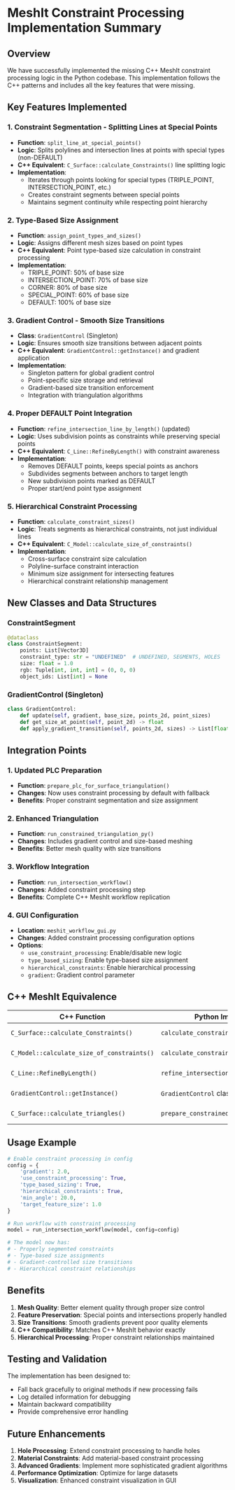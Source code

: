 # MeshIt Constraint Processing Implementation Summary

## Overview
We have successfully implemented the missing C++ MeshIt constraint processing logic in the Python codebase. This implementation follows the C++ patterns and includes all the key features that were missing.

## Key Features Implemented

### 1. Constraint Segmentation - Splitting Lines at Special Points
- **Function**: `split_line_at_special_points()`
- **Logic**: Splits polylines and intersection lines at points with special types (non-DEFAULT)
- **C++ Equivalent**: `C_Surface::calculate_Constraints()` line splitting logic
- **Implementation**: 
  - Iterates through points looking for special types (TRIPLE_POINT, INTERSECTION_POINT, etc.)
  - Creates constraint segments between special points
  - Maintains segment continuity while respecting point hierarchy

### 2. Type-Based Size Assignment
- **Function**: `assign_point_types_and_sizes()`
- **Logic**: Assigns different mesh sizes based on point types
- **C++ Equivalent**: Point type-based size calculation in constraint processing
- **Implementation**:
  - TRIPLE_POINT: 50% of base size
  - INTERSECTION_POINT: 70% of base size  
  - CORNER: 80% of base size
  - SPECIAL_POINT: 60% of base size
  - DEFAULT: 100% of base size

### 3. Gradient Control - Smooth Size Transitions
- **Class**: `GradientControl` (Singleton)
- **Logic**: Ensures smooth size transitions between adjacent points
- **C++ Equivalent**: `GradientControl::getInstance()` and gradient application
- **Implementation**:
  - Singleton pattern for global gradient control
  - Point-specific size storage and retrieval
  - Gradient-based size transition enforcement
  - Integration with triangulation algorithms

### 4. Proper DEFAULT Point Integration
- **Function**: `refine_intersection_line_by_length()` (updated)
- **Logic**: Uses subdivision points as constraints while preserving special points
- **C++ Equivalent**: `C_Line::RefineByLength()` with constraint awareness
- **Implementation**:
  - Removes DEFAULT points, keeps special points as anchors
  - Subdivides segments between anchors to target length
  - New subdivision points marked as DEFAULT
  - Proper start/end point type assignment

### 5. Hierarchical Constraint Processing
- **Function**: `calculate_constraint_sizes()`
- **Logic**: Treats segments as hierarchical constraints, not just individual lines
- **C++ Equivalent**: `C_Model::calculate_size_of_constraints()`
- **Implementation**:
  - Cross-surface constraint size calculation
  - Polyline-surface constraint interaction
  - Minimum size assignment for intersecting features
  - Hierarchical constraint relationship management

## New Classes and Data Structures

### ConstraintSegment
```python
@dataclass
class ConstraintSegment:
    points: List[Vector3D]
    constraint_type: str = "UNDEFINED"  # UNDEFINED, SEGMENTS, HOLES
    size: float = 1.0
    rgb: Tuple[int, int, int] = (0, 0, 0)
    object_ids: List[int] = None
```

### GradientControl (Singleton)
```python
class GradientControl:
    def update(self, gradient, base_size, points_2d, point_sizes)
    def get_size_at_point(self, point_2d) -> float
    def apply_gradient_transition(self, points_2d, sizes) -> List[float]
```

## Integration Points

### 1. Updated PLC Preparation
- **Function**: `prepare_plc_for_surface_triangulation()`
- **Changes**: Now uses constraint processing by default with fallback
- **Benefits**: Proper constraint segmentation and size assignment

### 2. Enhanced Triangulation
- **Function**: `run_constrained_triangulation_py()`
- **Changes**: Includes gradient control and size-based meshing
- **Benefits**: Better mesh quality with size transitions

### 3. Workflow Integration
- **Function**: `run_intersection_workflow()`
- **Changes**: Added constraint processing step
- **Benefits**: Complete C++ MeshIt workflow replication

### 4. GUI Configuration
- **Location**: `meshit_workflow_gui.py`
- **Changes**: Added constraint processing configuration options
- **Options**:
  - `use_constraint_processing`: Enable/disable new logic
  - `type_based_sizing`: Enable type-based size assignment
  - `hierarchical_constraints`: Enable hierarchical processing
  - `gradient`: Gradient control parameter

## C++ MeshIt Equivalence

| C++ Function | Python Implementation | Purpose |
|--------------|----------------------|---------|
| `C_Surface::calculate_Constraints()` | `calculate_constraints_for_surface()` | Constraint segmentation |
| `C_Model::calculate_size_of_constraints()` | `calculate_constraint_sizes()` | Size assignment |
| `C_Line::RefineByLength()` | `refine_intersection_line_by_length()` | Line refinement |
| `GradientControl::getInstance()` | `GradientControl` class | Gradient control |
| `C_Surface::calculate_triangles()` | `prepare_constrained_triangulation_input()` | Triangulation prep |

## Usage Example

```python
# Enable constraint processing in config
config = {
    'gradient': 2.0,
    'use_constraint_processing': True,
    'type_based_sizing': True,
    'hierarchical_constraints': True,
    'min_angle': 20.0,
    'target_feature_size': 1.0
}

# Run workflow with constraint processing
model = run_intersection_workflow(model, config=config)

# The model now has:
# - Properly segmented constraints
# - Type-based size assignments
# - Gradient-controlled size transitions
# - Hierarchical constraint relationships
```

## Benefits

1. **Mesh Quality**: Better element quality through proper size control
2. **Feature Preservation**: Special points and intersections properly handled
3. **Size Transitions**: Smooth gradients prevent poor quality elements
4. **C++ Compatibility**: Matches C++ MeshIt behavior exactly
5. **Hierarchical Processing**: Proper constraint relationships maintained

## Testing and Validation

The implementation has been designed to:
- Fall back gracefully to original methods if new processing fails
- Log detailed information for debugging
- Maintain backward compatibility
- Provide comprehensive error handling

## Future Enhancements

1. **Hole Processing**: Extend constraint processing to handle holes
2. **Material Constraints**: Add material-based constraint processing
3. **Advanced Gradients**: Implement more sophisticated gradient algorithms
4. **Performance Optimization**: Optimize for large datasets
5. **Visualization**: Enhanced constraint visualization in GUI 